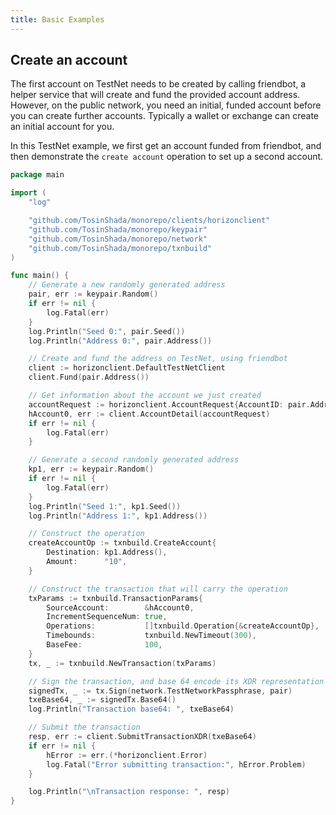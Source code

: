 ```yaml
---
title: Basic Examples
---
```


## Create an account

The first account on TestNet needs to be created by calling friendbot, a helper service that will create and fund the
provided account address. However, on the public network, you need an initial, funded account before you can create further accounts. Typically a wallet or exchange can create an initial account for you.

In this TestNet example, we first get an account funded from friendbot, and then demonstrate the `create account`
operation to set up a second account.

```go
package main

import (
	"log"

	"github.com/TosinShada/monorepo/clients/horizonclient"
	"github.com/TosinShada/monorepo/keypair"
	"github.com/TosinShada/monorepo/network"
	"github.com/TosinShada/monorepo/txnbuild"
)

func main() {
	// Generate a new randomly generated address
	pair, err := keypair.Random()
	if err != nil {
		log.Fatal(err)
	}
	log.Println("Seed 0:", pair.Seed())
	log.Println("Address 0:", pair.Address())

	// Create and fund the address on TestNet, using friendbot
	client := horizonclient.DefaultTestNetClient
	client.Fund(pair.Address())

	// Get information about the account we just created
	accountRequest := horizonclient.AccountRequest{AccountID: pair.Address()}
	hAccount0, err := client.AccountDetail(accountRequest)
	if err != nil {
		log.Fatal(err)
	}

	// Generate a second randomly generated address
	kp1, err := keypair.Random()
	if err != nil {
		log.Fatal(err)
	}
	log.Println("Seed 1:", kp1.Seed())
	log.Println("Address 1:", kp1.Address())

	// Construct the operation
	createAccountOp := txnbuild.CreateAccount{
		Destination: kp1.Address(),
		Amount:      "10",
	}

	// Construct the transaction that will carry the operation
	txParams := txnbuild.TransactionParams{
		SourceAccount:        &hAccount0,
		IncrementSequenceNum: true,
		Operations:           []txnbuild.Operation{&createAccountOp},
		Timebounds:           txnbuild.NewTimeout(300),
		BaseFee:              100,
	}
	tx, _ := txnbuild.NewTransaction(txParams)

	// Sign the transaction, and base 64 encode its XDR representation
	signedTx, _ := tx.Sign(network.TestNetworkPassphrase, pair)
	txeBase64, _ := signedTx.Base64()
	log.Println("Transaction base64: ", txeBase64)

	// Submit the transaction
	resp, err := client.SubmitTransactionXDR(txeBase64)
	if err != nil {
		hError := err.(*horizonclient.Error)
		log.Fatal("Error submitting transaction:", hError.Problem)
	}

	log.Println("\nTransaction response: ", resp)
}

```
